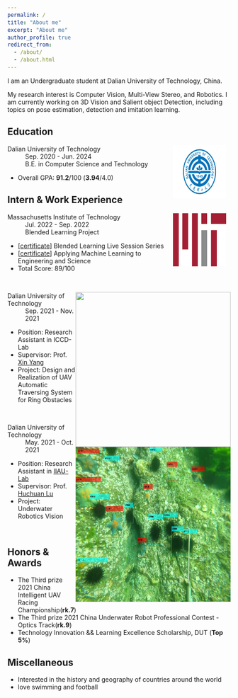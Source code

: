 ```yaml
---
permalink: /
title: "About me"
excerpt: "About me"
author_profile: true
redirect_from: 
  - /about/
  - /about.html
---
```

I am an Undergraduate student at Dalian University of Technology, China.

My research interest is Computer Vision, Multi-View Stereo, and Robotics.
I am currently working on 3D Vision and Salient object Detection, including topics on pose estimation, detection and imitation learning.

## Education


<dl><dt><img align="right" width="120" height="120" hspace="10" src="./images/dut.bmp"/></dt><dt>Dalian University of Technology</dt><dd>Sep. 2020 - Jun. 2024</dd><dd>B.E. in Computer Science and Technology</dd></dl>

* Overall GPA: **91.2**/100 (**3.94**/4.0) 

## Intern & Work Experience

<dl><dt><img align="right" width="120" height="120" hspace="10" src="./images/mit.png"/></dt><dt>Massachusetts Institute of Technology</dt><dd>Jul. 2022 - Sep. 2022</dd><dd>Blended Learning Project</dd></dl>

* [[certificate](https://www.credential.net/dbe9c413-f7a9-42ed-9477-e5d53f67c39a)] Blended Learning Live Session Series
* [[certificate](https://xpro.mit.edu/certificate/d95310c4-f466-499e-a3a1-5260bb42f8bd)] Applying Machine Learning to Engineering and Science
* Total Score: 89/100

&nbsp;


<dl><dt><img align="right" width="350" height="350" hspace="0" src="./images/uav.gif"/></dt><dt>Dalian University of Technology</dt><dd>Sep. 2021 - Nov. 2021</dd></dl>

* Position: Research Assistant in ICCD-Lab
* Supervisor: Prof. [Xin Yang](https://xinyangdut.github.io/)
* Project: Design and Realization of UAV Automatic Traversing System for Ring Obstacles

&nbsp;


<dl><dt><img align="right" width="350" height="350" hspace="0" src="./images/underwater detection.png"/></dt><dt>Dalian University of Technology</dt><dd>May. 2021 - Oct. 2021</dd></dl>

* Position: Research Assistant in [IIAU-Lab](https://ice.dlut.edu.cn/IIAU/en/welcome-to-our-iiau-lab-english/index.html)
* Supervisor: Prof. [Huchuan Lu](http://ice.dlut.edu.cn/lu/index.htm)
* Project: Underwater Robotics Vision

&nbsp;

## Honors & Awards
* The Third prize 2021 China Intelligent UAV Racing Championship(**rk.7**)
* The Third prize 2021 China Underwater Robot Professional Contest - Optics Track(**rk.9**) 
* Technology Innovation && Learning Excellence Scholarship, DUT (**Top 5%**)

## Miscellaneous
* Interested in the history and geography of countries around the world
* love swimming and football